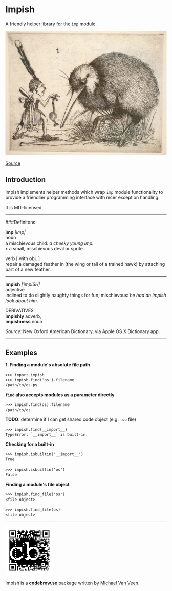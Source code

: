 # Impish

A friendly helper library for the `imp` module.

![](imp.jpg)

[Source](http://49.50.242.36/images/zoom/1971-1980/1973_7_83.jpg)


## Introduction

Impish implements helper methods which wrap `imp` module 
functionality to provide a friendlier programming interface with 
nicer exception handling.  

It is MIT-licensed.

----

###Definitons

**imp** *|imp|*  
noun  
a mischievous child: *a cheeky young imp.*  
• a small, mischievous devil or sprite.  

verb [ with obj. ]  
repair a damaged feather in (the wing or tail of a trained hawk) by attaching part of a new feather.

----

**impish** *|ˈimpiSH|*   
adjective  
inclined to do slightly naughty things for fun; mischievous: *he had an impish look about him*.

DERIVATIVES  
**impishly** adverb,  
**impishness** noun  

*Source*: New Oxford American Dictionary, via Apple OS X Dictionary app.

----

## Examples

**1. Finding a module's absolute file path**

    >>> import impish
    >>> impish.find('os').filename
    /path/to/os.py

**`find` also accepts modules as a parameter directly**

    >>> impish.find(os).filename
    /path/to/os
    
**TODO**: determine if I can get shared code object (e.g. `.so` file)
    
    >>> impish.find(__import__)
    TypeError: `__import__` is built-in.

**Checking for a built-in**

	>>> impish.isbuiltin('__import__')
	True
	
	>>> impish.isbuiltin('os')
	False

**Finding a module's file object**

	>>> impish.find_file('os')
	<file object>
	
	>>> impish.find_file(os)
	<file object>

----

![](cb_qr.png)
  
Impish is a **[codebrow.se](http://codebrow.se)** package written by [Michael Van Veen](http://github.com/mvanveen).
